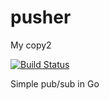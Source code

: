 pusher
======

My copy2

[![Build Status](https://travis-ci.org/zond/pusher.png)](https://travis-ci.org/zond/pusher)


Simple pub/sub in Go
